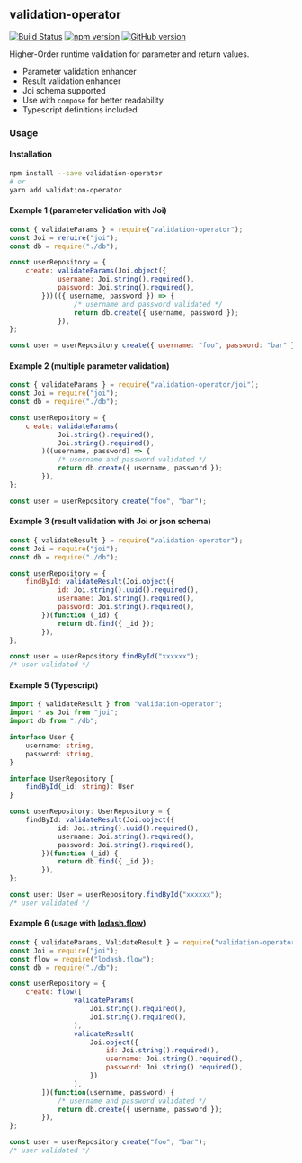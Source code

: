 ## validation-operator
[![Build Status](https://travis-ci.org/rafaelkallis/validation-operator.svg?branch=master)](https://travis-ci.org/rafaelkallis/validation-operator)
[![npm version](https://badge.fury.io/js/validation-operator.svg)](https://badge.fury.io/js/validation-operator)
[![GitHub version](https://badge.fury.io/gh/rafaelkallis%2Fvalidation-operator.svg)](https://badge.fury.io/gh/rafaelkallis%2Fvalidation-operator)

Higher-Order runtime validation for parameter and return values.

- Parameter validation enhancer
- Result validation enhancer
- Joi schema supported
- Use with `compose` for better readability
- Typescript definitions included

### Usage

#### Installation

```bash
npm install --save validation-operator
# or
yarn add validation-operator
```

#### Example 1 (parameter validation with Joi)

```js
const { validateParams } = require("validation-operator");
const Joi = reruire("joi");
const db = require("./db");

const userRepository = {
    create: validateParams(Joi.object({
            username: Joi.string().required(),
            password: Joi.string().required(),
        }))(({ username, password }) => {
                /* username and password validated */
                return db.create({ username, password });
            }),
};

const user = userRepository.create({ username: "foo", password: "bar" });
```

#### Example 2 (multiple parameter validation)

```js
const { validateParams } = require("validation-operator/joi");
const Joi = require("joi");
const db = require("./db");

const userRepository = {
    create: validateParams(
            Joi.string().required(),
            Joi.string().required(),
        )((username, password) => {
            /* username and password validated */
            return db.create({ username, password });
        }),
};

const user = userRepository.create("foo", "bar");
```

#### Example 3 (result validation with Joi or json schema)

```js
const { validateResult } = require("validation-operator");
const Joi = require("joi");
const db = require("./db");

const userRepository = {
    findById: validateResult(Joi.object({
            id: Joi.string().uuid().required(),
            username: Joi.string().required(),
            password: Joi.string().required(),
        })(function (_id) {
            return db.find({ _id });
        }),
};

const user = userRepository.findById("xxxxxx");
/* user validated */
```

#### Example 5 (Typescript)

```ts
import { validateResult } from "validation-operator";
import * as Joi from "joi";
import db from "./db";

interface User {
    username: string,
    password: string,
}

interface UserRepository {
    findById(_id: string): User
}

const userRepository: UserRepository = {
    findById: validateResult(Joi.object({
            id: Joi.string().uuid().required(),
            username: Joi.string().required(),
            password: Joi.string().required(),
        })(function (_id) {
            return db.find({ _id });
        }),
};

const user: User = userRepository.findById("xxxxxx");
/* user validated */
```

#### Example 6 (usage with [lodash.flow](https://lodash.com/docs#flow))

```js
const { validateParams, ValidateResult } = require("validation-operator");
const Joi = require("joi");
const flow = require("lodash.flow");
const db = require("./db");

const userRepository = {
    create: flow([
                validateParams(
                    Joi.string().required(),
                    Joi.string().required(),
                ),
                validateResult(
                    Joi.object({
                        id: Joi.string().required(),
                        username: Joi.string().required(),
                        password: Joi.string().required(),
                    })
                ),
        ])(function(username, password) {
            /* username and password validated */
            return db.create({ username, password });
        }),
};

const user = userRepository.create("foo", "bar");
/* user validated */
```

